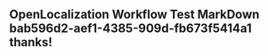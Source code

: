 <properties
ms.topic="hero-topic1"
ms.test1="hero-topic"
ms.test2="test"/>

## OpenLocalization Workflow Test MarkDown bab596d2-aef1-4385-909d-fb673f5414a1 thanks!
